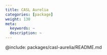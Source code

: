 ```yaml
---
title: CASL Aurelia
categories: [package]
weight: 130
meta:
  keywords: ~
  description: ~
---
```


@include: packages/casl-aurelia/README.md
